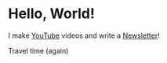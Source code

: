 # Hello, World!

I make [YouTube](https://youtube.com/@fabianfrankwerner) videos and write a [Newsletter](https://fabianfrankwerner.com/newsletter)!

Travel time (again)
